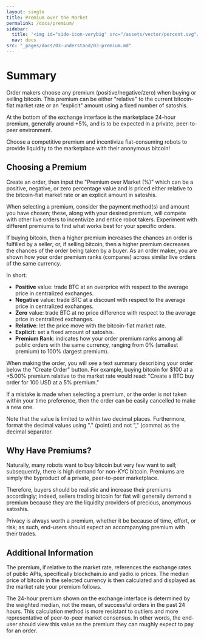 ```yaml
---
layout: single
title: Premium over the Market
permalink: /docs/premium/
sidebar:
  title: '<img id="side-icon-verybig" src="/assets/vector/percent.svg"/>Premium'
  nav: docs
src: "_pages/docs/03-understand/03-premium.md"
---
```


# **Summary**

Order makers choose any premium (positive/negative/zero) when buying or selling bitcoin. This premium can be either "relative" to the current bitcoin-fiat market rate or an "explicit" amount using a fixed number of satoshis.

At the bottom of the exchange interface is the marketplace 24-hour premium, generally around +5%, and is to be expected in a private, peer-to-peer environment.

Choose a competitive premium and incentivize fiat-consuming robots to provide liquidity to the marketplace with their anonymous bitcoin!

## **Choosing a Premium**

Create an order, then input the "Premium over Market (%)" which can be a positive, negative, or zero percentage value and is priced either relative to the bitcoin-fiat market rate or an explicit amount in satoshis.

When selecting a premium, consider the payment method(s) and amount you have chosen; these, along with your desired premium, will compete with other live orders to incentivize and entice robot takers. Experiment with different premiums to find what works best for your specific orders.

If buying bitcoin, then a higher premium increases the chances an order is fulfilled by a seller; or, if selling bitcoin, then a higher premium decreases the chances of the order being taken by a buyer. As an order maker, you are shown how your order premium ranks (compares) across similar live orders of the same currency.

In short:
* **Positive** value: trade BTC at an overprice with respect to the average price in centralized exchanges.
* **Negative** value: trade BTC at a discount with respect to the average price in centralized exchanges.
* **Zero** value: trade BTC at no price difference with respect to the average price in centralized exchanges. 
* **Relative**: let the price move with the bitcoin-fiat market rate.
* **Explicit**: set a fixed amount of satoshis.
* **Premium Rank**: indicates how your order premium ranks among all public orders with the same currency, ranging from 0% (smallest premium) to 100% (largest premium).

When making the order, you will see a text summary describing your order below the "Create Order" button. For example, buying bitcoin for $100 at a +5.00% premium relative to the market rate would read: "Create a BTC buy order for 100 USD at a 5% premium."

If a mistake is made when selecting a premium, or the order is not taken within your time preference, then the order can be easily cancelled to make a new one.

Note that the value is limited to within two decimal places. Furthermore, format the decimal values using "." (point) and not "," (comma) as the decimal separator.

## **Why Have Premiums?**

Naturally, many robots want to buy bitcoin but very few want to sell; subsequently, there is high demand for non-KYC bitcoin. Premiums are simply the byproduct of a private, peer-to-peer marketplace. 

Therefore, buyers should be realistic and increase their premiums accordingly; indeed, sellers trading bitcoin for fiat will generally demand a premium because they are the liquidity providers of precious, anonymous satoshis.

Privacy is always worth a premium, whether it be because of time, effort, or risk; as such, end-users should expect an accompanying premium with their trades.

## **Additional Information**

The premium, if relative to the market rate, references the exchange rates of public APIs, specifically blockchain.io and yadio.io prices. The median price of bitcoin in the selected currency is then calculated and displayed as the market rate your premium follows.

The 24-hour premium shown on the exchange interface is determined by the weighted median, not the mean, of successful orders in the past 24 hours. This calculation method is more resistant to outliers and more representative of peer-to-peer market consensus. In other words, the end-user should view this value as the premium they can roughly expect to pay for an order.
